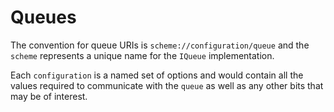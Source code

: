 # Queues

The convention for queue URIs is `scheme://configuration/queue` and the `scheme` represents a unique name for the `IQueue` implementation.

Each `configuration` is a named set of options and would contain all the values required to communicate with the `queue` as well as any other bits that may be of interest.

